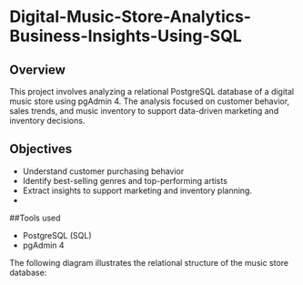 # Digital-Music-Store-Analytics-Business-Insights-Using-SQL
## Overview
This project involves analyzing a relational PostgreSQL database of a digital music store using pgAdmin 4. The analysis focused on customer behavior, sales trends, and music inventory to support data-driven marketing and inventory decisions.

## Objectives
* Understand customer purchasing behavior
* Identify best-selling genres and top-performing artists
* Extract insights to support marketing and inventory planning.
* 
##Tools used
* PostgreSQL (SQL)
* pgAdmin 4

The following diagram illustrates the relational structure of the music store database:
